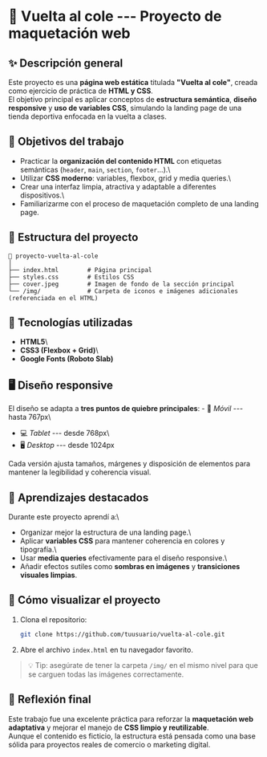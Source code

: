 # 🏫 Vuelta al cole --- Proyecto de maquetación web

## ✨ Descripción general

Este proyecto es una **página web estática** titulada **"Vuelta al
cole"**, creada como ejercicio de práctica de **HTML y CSS**.\
El objetivo principal es aplicar conceptos de **estructura semántica**,
**diseño responsive** y **uso de variables CSS**, simulando la landing
page de una tienda deportiva enfocada en la vuelta a clases.

## 🎯 Objetivos del trabajo

-   Practicar la **organización del contenido HTML** con etiquetas
    semánticas (`header`, `main`, `section`, `footer`...).\
-   Utilizar **CSS moderno**: variables, flexbox, grid y media queries.\
-   Crear una interfaz limpia, atractiva y adaptable a diferentes
    dispositivos.\
-   Familiarizarme con el proceso de maquetación completo de una landing
    page.

## 🧱 Estructura del proyecto

    📁 proyecto-vuelta-al-cole
    │
    ├── index.html        # Página principal
    ├── styles.css        # Estilos CSS
    ├── cover.jpeg        # Imagen de fondo de la sección principal
    └── /img/             # Carpeta de iconos e imágenes adicionales (referenciada en el HTML)

## 🧩 Tecnologías utilizadas

-   **HTML5**\
-   **CSS3 (Flexbox + Grid)**\
-   **Google Fonts (Roboto Slab)**

## 🖥️ Diseño responsive

El diseño se adapta a **tres puntos de quiebre principales**: - 📱
*Móvil* --- hasta 767px\
- 💻 *Tablet* --- desde 768px\
- 🖥️ *Desktop* --- desde 1024px

Cada versión ajusta tamaños, márgenes y disposición de elementos para
mantener la legibilidad y coherencia visual.

## 🧠 Aprendizajes destacados

Durante este proyecto aprendí a:\
- Organizar mejor la estructura de una landing page.\
- Aplicar **variables CSS** para mantener coherencia en colores y
tipografía.\
- Usar **media queries** efectivamente para el diseño responsive.\
- Añadir efectos sutiles como **sombras en imágenes** y **transiciones
visuales limpias**.

## 🚀 Cómo visualizar el proyecto

1.  Clona el repositorio:

    ``` bash
    git clone https://github.com/tuusuario/vuelta-al-cole.git
    ```

2.  Abre el archivo `index.html` en tu navegador favorito.

> 💡 Tip: asegúrate de tener la carpeta `/img/` en el mismo nivel para
> que se carguen todas las imágenes correctamente.

## 💬 Reflexión final

Este trabajo fue una excelente práctica para reforzar la **maquetación
web adaptativa** y mejorar el manejo de **CSS limpio y reutilizable**.\
Aunque el contenido es ficticio, la estructura está pensada como una
base sólida para proyectos reales de comercio o marketing digital.
